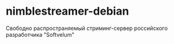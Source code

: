 # nimblestreamer-debian
Свободно распространяемый стриминг-сервер российского разработчика "Softvelum" 
